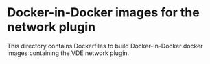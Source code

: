 
# Docker-in-Docker images for the network plugin

This directory contains Dockerfiles to build Docker-In-Docker docker images
containing the VDE network plugin.
